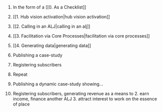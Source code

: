 1. In the form of a [[0. As a Checklist]]
2. [[1. Hub vision activation|hub vision activation]]
3. [[2. Calling in an ALJ|calling in an alj]]
4. [[3. Facilitation via Core Processes|facilitation via core processes]]
5. [[4. Generating data|generating data]]
6. Publishing a case-study
7. Registering subscribers
8. Repeat



4. Publishing a dynamic case-study showing...
5. Registering subscribers, generating revenue as a means to
	2. earn income, finance another ALJ
	3. attract interest to work on the essence of place

